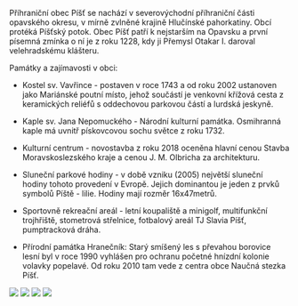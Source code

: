 Příhraniční obec Píšť se nachází v severovýchodní příhraniční části opavského
okresu, v mírně zvlněné krajině Hlučínské pahorkatiny. Obcí protéká Píšťský
potok. Obec Píšť patří k nejstarším na Opavsku a první písemná zmínka o ní je z
roku 1228, kdy ji Přemysl Otakar I. daroval velehradskému klášteru.

Památky a zajímavosti v obci:

- Kostel sv. Vavřince - postaven v roce 1743 a od roku 2002 ustanoven jako
  Mariánské poutní místo, jehož součástí je venkovní křížová cesta z keramických
  reliéfů s oddechovou parkovou částí a lurdská jeskyně.

- Kaple sv. Jana Nepomuckého - Národní kulturní památka. Osmihranná kaple má
  uvnitř pískovcovou sochu světce z roku 1732.

- Kulturní centrum - novostavba z roku 2018 oceněna hlavní cenou Stavba
  Moravskoslezského kraje a cenou J. M. Olbricha za architekturu.

- Sluneční parkové hodiny - v době vzniku (2005) největší sluneční hodiny tohoto
  provedení v Evropě. Jejich dominantou je jeden z prvků symbolů Píště - lilie.
  Hodiny mají rozměr 16x47metrů.

- Sportovně rekreační areál - letní koupaliště a minigolf, multifunkční
  trojhřiště, stometrová střelnice, fotbalový areál TJ Slavia Píšť, pumptracková
  dráha.

- Přírodní památka Hranečník: Starý smíšený les s převahou borovice lesní byl v
  roce 1990 vyhlášen pro ochranu početné hnízdní kolonie volavky popelavé. Od
  roku 2010 tam vede z centra obce Naučná stezka Píšť.

![](czeska_gmina_1)
![](czeska_gmina_2)
![](czeska_gmina_3)
![](czeska_gmina_4)
